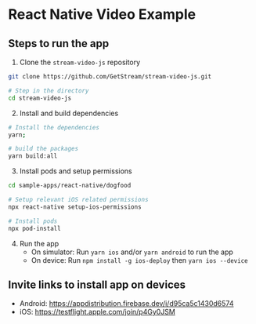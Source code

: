 # React Native Video Example

## Steps to run the app

1. Clone the `stream-video-js` repository

```bash
git clone https://github.com/GetStream/stream-video-js.git

# Step in the directory
cd stream-video-js
```

2. Install and build dependencies

```bash
# Install the dependencies
yarn;

# build the packages
yarn build:all
```

3. Install pods and setup permissions

```bash
cd sample-apps/react-native/dogfood

# Setup relevant iOS related permissions
npx react-native setup-ios-permissions

# Install pods
npx pod-install
```

4. Run the app
   - On simulator: Run `yarn ios` and/or `yarn android` to run the app
   - On device: Run `npm install -g ios-deploy` then `yarn ios --device`

## Invite links to install app on devices

- Android: <https://appdistribution.firebase.dev/i/d95ca5c1430d6574>
- iOS: <https://testflight.apple.com/join/p4Gy0JSM>

<!-- ## Running the E2E tests

The following are the steps to run the E2E tests:

- Install [maestro](https://github.com/mobile-dev-inc/maestro) CLI tool.
- Install [stream-video-buddy](https://github.com/GetStream/stream-video-buddy) CLI tool.
- Launch the simulator and install the test app by following the instructions above.
- Start the test flow by running `yarn test-e2e:ios or yarn test-e2e:android` from the root of this project(`/sample-apps/react-native/dogfood`) to run the tests for iOS and Android, respectively. This will run the tests on a device of your choice. -->

